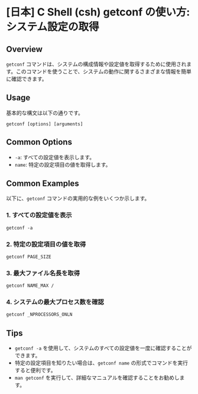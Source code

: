 # [日本] C Shell (csh) getconf の使い方: システム設定の取得

## Overview
`getconf` コマンドは、システムの構成情報や設定値を取得するために使用されます。このコマンドを使うことで、システムの動作に関するさまざまな情報を簡単に確認できます。

## Usage
基本的な構文は以下の通りです。

```
getconf [options] [arguments]
```

## Common Options
- `-a`: すべての設定値を表示します。
- `name`: 特定の設定項目の値を取得します。

## Common Examples
以下に、`getconf` コマンドの実用的な例をいくつか示します。

### 1. すべての設定値を表示
```csh
getconf -a
```

### 2. 特定の設定項目の値を取得
```csh
getconf PAGE_SIZE
```

### 3. 最大ファイル名長を取得
```csh
getconf NAME_MAX /
```

### 4. システムの最大プロセス数を確認
```csh
getconf _NPROCESSORS_ONLN
```

## Tips
- `getconf -a` を使用して、システムのすべての設定値を一度に確認することができます。
- 特定の設定項目を知りたい場合は、`getconf name` の形式でコマンドを実行すると便利です。
- `man getconf` を実行して、詳細なマニュアルを確認することをお勧めします。